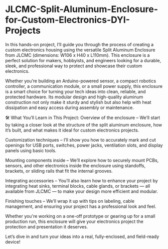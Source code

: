 # JLCMC-Split-Aluminum-Enclosure-for-Custom-Electronics-DYI-Projects

In this hands-on project, I’ll guide you through the process of creating a custom electronics housing using the versatile Split Aluminum Enclosure from JLCMC (dimensions: W106 x H40 x L110mm). This enclosure is a perfect solution for makers, hobbyists, and engineers looking for a durable, sleek, and professional way to protect and showcase their custom electronics.

Whether you’re building an Arduino-powered sensor, a compact robotics controller, a communication module, or a small power supply, this enclosure is a smart choice for turning your tech ideas into clean, reliable, and protected hardware. Its modular design and high-quality aluminum construction not only make it sturdy and stylish but also help with heat dissipation and easy access during assembly or maintenance.

🛠️ What You’ll Learn in This Project:
Overview of the enclosure – We’ll start by taking a closer look at the structure of the split aluminum enclosure, how it’s built, and what makes it ideal for custom electronics projects.

Customization techniques – I’ll show you how to accurately mark and cut openings for USB ports, switches, power jacks, ventilation slots, and display panels using basic tools.

Mounting components inside – We’ll explore how to securely mount PCBs, sensors, and other electronics inside the enclosure using standoffs, brackets, or sliding rails that fit the internal grooves.

Integrating accessories – You’ll also learn how to enhance your project by integrating heat sinks, terminal blocks, cable glands, or brackets — all available from JLCMC — to make your design more efficient and modular.

Finishing touches – We’ll wrap it up with tips on labeling, cable management, and ensuring your project has a professional look and feel.

Whether you're working on a one-off prototype or gearing up for a small production run, this enclosure will give your electronics project the protection and presentation it deserves.

Let’s dive in and turn your ideas into a real, fully-enclosed, and field-ready device!
